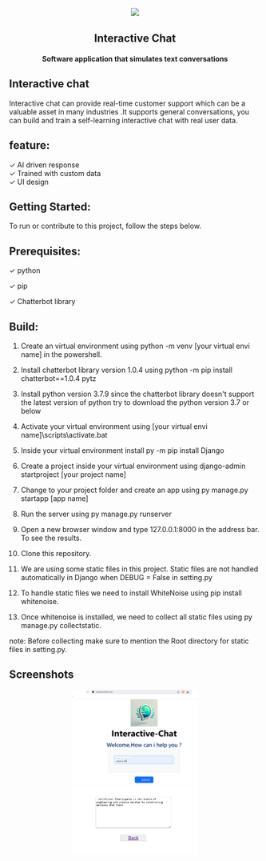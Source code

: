 <p align="center"><img src="ICdjango/static/ICimage.png" width="150"/></p>

<h2 align="center"><b>Interactive Chat</b></h2>
<h4 align="center">Software application that simulates text conversations</h4>

## Interactive chat 
Interactive chat can provide real-time customer support which can be a valuable asset in many industries .It supports general conversations, you can build and train a self-learning interactive chat with real user data. 

## feature:
✓ AI driven response  
✓ Trained with custom data  
✓ UI design


## Getting Started:
To run or contribute to this project, follow the steps below.

## Prerequisites:
✓ python

✓ pip

✓ Chatterbot library


## Build:
1. Create an virtual environment using python -m venv [your virtual envi name] in the powershell.

2. Install chatterbot library version 1.0.4 using python -m pip install chatterbot==1.0.4 pytz

3. Install python version 3.7.9 since the chatterbot library doesn't support the latest version of python try to download the python version 3.7 or below

4. Activate your virtual environment using [your virtual envi name]\scripts\activate.bat

5. Inside your virtual environment install py -m pip install Django

6. Create a project inside your virtual environment using django-admin startproject [your project name]

7. Change to your project folder and create an app using py manage.py startapp [app name]

8. Run the server using py manage.py runserver

9. Open a new browser window and type 127.0.0.1:8000 in the address bar. To see the results.

10. Clone this repository.

11. We are using some static files in this project. Static files are not handled automatically in Django when DEBUG = False in setting.py

12. To handle static files we need to install WhiteNoise using pip install whitenoise.

13. Once whitenoise is installed, we need to collect all static files using py manage.py collectstatic.

note: Before collecting make sure to mention the Root directory for static files in setting.py.

## Screenshots
<div align="center">
   <img src="ICdjango/interchat-screenshot-1.png" width="250" hspace="20"/>
   <img src="ICdjango/interchat-screenshot-2.png" width="250" hspace="20"/>
</div>

  


